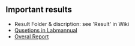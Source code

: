 ## Important results
* Result Folder & discription: see 'Result' in Wiki 
* [Qusetions in Labmannual](xxx)
* [Overal Report](xxx)
